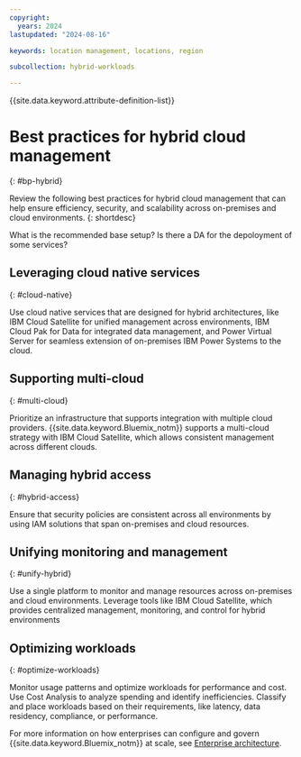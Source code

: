```yaml
---
copyright:
  years: 2024
lastupdated: "2024-08-16"

keywords: location management, locations, region

subcollection: hybrid-workloads

---
```


{{site.data.keyword.attribute-definition-list}}

# Best practices for hybrid cloud management
{: #bp-hybrid}

Review the following best practices for hybrid cloud management that can help ensure efficiency, security, and scalability across on-premises and cloud environments.
{: shortdesc}

What is the recommended base setup? Is there a DA for the depoloyment of some services?

## Leveraging cloud native services
{: #cloud-native}

Use cloud native services that are designed for hybrid architectures, like IBM Cloud Satellite for unified management across environments, IBM Cloud Pak for Data for integrated data management, and Power Virtual Server for seamless extension of on-premises IBM Power Systems to the cloud.

## Supporting multi-cloud
{: #multi-cloud}

Prioritize an infrastructure that supports integration with multiple cloud providers. {{site.data.keyword.Bluemix_notm}} supports a multi-cloud strategy with IBM Cloud Satellite, which allows consistent management across different clouds.

## Managing hybrid access
{: #hybrid-access}

Ensure that security policies are consistent across all environments by using IAM solutions that span on-premises and cloud resources.

## Unifying monitoring and management
{: #unify-hybrid}

Use a single platform to monitor and manage resources across on-premises and cloud environments. Leverage tools like IBM Cloud Satellite, which provides centralized management, monitoring, and control for hybrid environments

## Optimizing workloads
{: #optimize-workloads}

Monitor usage patterns and optimize workloads for performance and cost. Use Cost Analysis to analyze spending and identify inefficiencies. Classify and place workloads based on their requirements, like latency, data residency, compliance, or performance.

For more information on how enterprises can configure and govern {{site.data.keyword.Bluemix_notm}} at scale, see [Enterprise architecture](/docs/enterprise-account-architecture).
